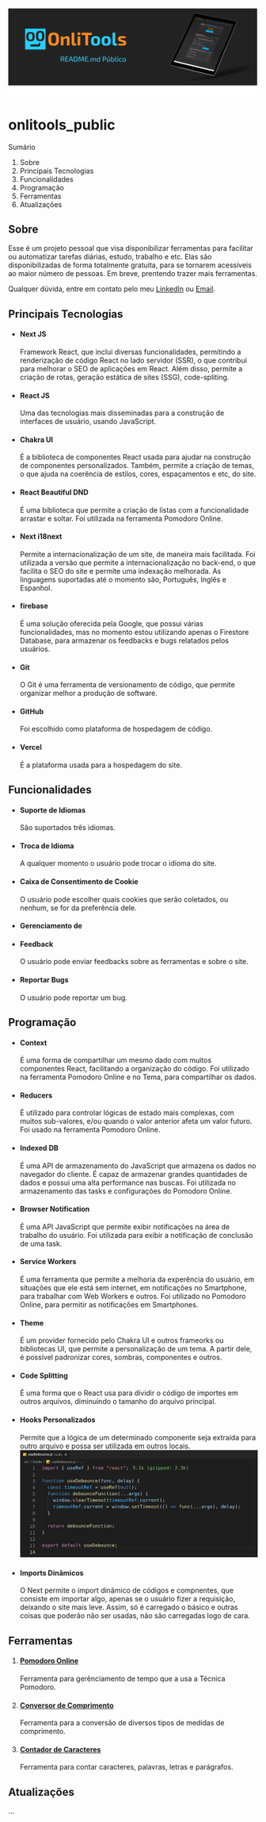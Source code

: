 ![Banner com a logo da onlitools e um mockup da ferramenta Pomodoro Online em um tablet](imgs/banner_readme_onlitools_public.png)

# onlitools_public

Sumário

1. Sobre
2. Principais Tecnologias
3. Funcionalidades
4. Programação
5. Ferramentas
6. Atualizações

## Sobre

Esse é um projeto pessoal que visa disponibilizar ferramentas para facilitar ou automatizar tarefas diárias, estudo, trabalho e etc. Elas são disponibilizadas de forma totalmente gratuita, para se tornarem acessíveis ao maior número de pessoas. Em breve, prentendo trazer mais ferramentas.

Qualquer dúvida, entre em contato pelo meu [LinkedIn](https://www.linkedin.com/in/lucas-levy-oliveira/) ou [Email](mailto:oliveiralucaslevy@gmail.com).

## Principais Tecnologias

- #### Next JS
  Framework React, que inclui diversas funcionalidades, permitindo a renderização de código React no lado servidor (SSR), o que contribui para melhorar o SEO de aplicações em React. Além disso, permite a criação de rotas, geração estática de sites (SSG), code-spliting.
- #### React JS
  Uma das tecnologias mais disseminadas para a construção de interfaces de usuário, usando JavaScript.
- #### Chakra UI
  É a biblioteca de componentes React usada para ajudar na construção de componentes personalizados. Também, permite a criação de temas, o que ajuda na coerência de estilos, cores, espaçamentos e etc, do site.
- #### React Beautiful DND
  É uma biblioteca que permite a criação de listas com a funcionalidade arrastar e soltar. Foi utilizada na ferramenta Pomodoro Online.
- #### Next i18next
  Permite a internacionalização de um site, de maneira mais facilitada. Foi utilizada a versão que permite a internacionalização no back-end, o que facilita o SEO do site e permite uma indexação melhorada. As linguagens suportadas até o momento são, Português, Inglês e Espanhol.
- #### firebase
  É uma solução oferecida pela Google, que possui várias funcionalidades, mas no momento estou utilizando apenas o Firestore Database, para armazenar os feedbacks e bugs relatados pelos usuários.
- #### Git
  O Git é uma ferramenta de versionamento de código, que permite organizar melhor a produção de software.
- #### GitHub
  Foi escolhido como plataforma de hospedagem de código.
- #### Vercel
  É a plataforma usada para a hospedagem do site.

## Funcionalidades

- #### Suporte de Idiomas
  São suportados três idiomas.
- #### Troca de Idioma
  A qualquer momento o usuário pode trocar o idioma do site.
- #### Caixa de Consentimento de Cookie
  O usuário pode escolher quais cookies que serão coletados, ou nenhum, se for da preferência dele.
- #### Gerenciamento de
- #### Feedback
  O usuário pode enviar feedbacks sobre as ferramentas e sobre o site.
- #### Reportar Bugs
  O usuário pode reportar um bug.

## Programação

- #### Context
  É uma forma de compartilhar um mesmo dado com muitos componentes React, facilitando a organização do código. Foi utilizado na ferramenta Pomodoro Online e no Tema, para compartilhar os dados.
- #### Reducers
  É utilizado para controlar lógicas de estado mais complexas, com muitos sub-valores, e/ou quando o valor anterior afeta um valor futuro. Foi usado na ferramenta Pomodoro Online.
- #### Indexed DB
  É uma API de armazenamento do JavaScript que armazena os dados no navegador do cliente. É capaz de armazenar grandes quantidades de dados e possui uma alta performance nas buscas. Foi utilizada no armazenamento das tasks e configurações do Pomodoro Online.
- #### Browser Notification
  É uma API JavaScript que permite exibir notificações na área de trabalho do usuário. Foi utilizada para exibir a notificação de conclusão de uma task.
- #### Service Workers
  É uma ferramenta que permite a melhoria da experência do usuário, em situações que ele está sem internet, em notificações no Smartphone, para trabalhar com Web Workers e outros. Foi utilizado no Pomodoro Online, para permitir as notificações em Smartphones.
- #### Theme
  É um provider fornecido pelo Chakra UI e outros frameorks ou bibliotecas UI, que permite a personalização de um tema. A partir dele, é possível padronizar cores, sombras, componentes e outros.
- #### Code Splitting
  É uma forma que o React usa para dividir o código de importes em outros arquivos, diminuindo o tamanho do arquivo principal.
- #### Hooks Personalizados
  Permite que a lógica de um determinado componente seja extraída para outro arquivo e possa ser utilizada em outros locais.
  ![](imgs/useDebounce.png)
- #### Imports Dinâmicos
  O Next permite o import dinâmico de códigos e compnentes, que consiste em importar algo, apenas se o usuário fizer a requisição, deixando o site mais leve. Assim, só é carregado o básico e outras coisas que poderão não ser usadas, não são carregadas logo de cara.

## Ferramentas

1. #### [Pomodoro Online](https://www.onlitools.com/pt/tools/pomodoro-online)
   Ferramenta para gerênciamento de tempo que a usa a Técnica Pomodoro.
2. #### [Conversor de Comprimento](https://www.onlitools.com/pt/tools/length-converter)
   Ferramenta para a conversão de diversos tipos de medidas de comprimento.
3. #### [Contador de Caracteres](https://www.onlitools.com/pt/tools/character-counter)
   Ferramenta para contar caracteres, palavras, letras e parágrafos.

## Atualizações

...
